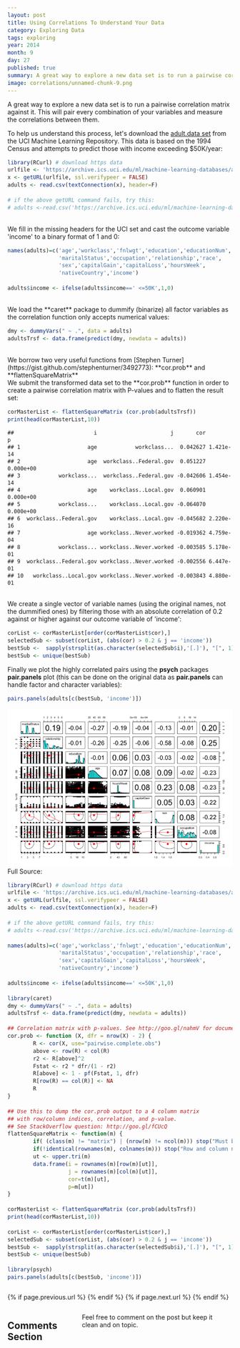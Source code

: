 ```yaml
---
layout: post
title: Using Correlations To Understand Your Data
category: Exploring Data
tags: exploring
year: 2014
month: 9
day: 27
published: true
summary: A great way to explore a new data set is to run a pairwise correlation matrix against it. This will pair every combination of your variables and measure the correlations between them.
image: correlations/unnamed-chunk-9.png
---
```


A great way to explore a new data set is to run a pairwise correlation matrix against it. This will pair every combination of your variables and measure the correlations between them.

To help us understand this process, let's download the [adult.data set](https://archive.ics.uci.edu/ml/datasets/Adult) from the UCI Machine Learning Repository. This data is based on the 1994 Census and attempts to predict those with income exceeding $50K/year:

```r
library(RCurl) # download https data
urlfile <- 'https://archive.ics.uci.edu/ml/machine-learning-databases/adult/adult.data'
x <- getURL(urlfile, ssl.verifypeer = FALSE)
adults <- read.csv(textConnection(x), header=F)

# if the above getURL command fails, try this:
# adults <-read.csv('https://archive.ics.uci.edu/ml/machine-learning-databases/adult/adult.data', header=F)
```
<BR>
We fill in the missing headers for the UCI set and cast the outcome variable 'income' to a binary format of 1 and 0:

```r
names(adults)=c('age','workclass','fnlwgt','education','educationNum',
                'maritalStatus','occupation','relationship','race',
                'sex','capitalGain','capitalLoss','hoursWeek',
                'nativeCountry','income')

adults$income <- ifelse(adults$income==' <=50K',1,0)
```
<BR>
We load the **caret** package to dummify (binarize) all factor variables as the correlation function only accepts numerical values:


```r
dmy <- dummyVars(" ~ .", data = adults)
adultsTrsf <- data.frame(predict(dmy, newdata = adults))
```
<BR>
We borrow two very useful functions from [Stephen Turner](https://gist.github.com/stephenturner/3492773): **cor.prob** and **flattenSquareMatrix**

<BR>
We submit the transformed data set to the **cor.prob** function in order to create a pairwise correlation matrix with P-values and to flatten the result set:

```r
corMasterList <- flattenSquareMatrix (cor.prob(adultsTrsf))
print(head(corMasterList,10))
```

```
##                         i                       j       cor         p
## 1                     age            workclass...  0.042627 1.421e-14
## 2                     age  workclass..Federal.gov  0.051227 0.000e+00
## 3            workclass...  workclass..Federal.gov -0.042606 1.454e-14
## 4                     age    workclass..Local.gov  0.060901 0.000e+00
## 5            workclass...    workclass..Local.gov -0.064070 0.000e+00
## 6  workclass..Federal.gov    workclass..Local.gov -0.045682 2.220e-16
## 7                     age workclass..Never.worked -0.019362 4.759e-04
## 8            workclass... workclass..Never.worked -0.003585 5.178e-01
## 9  workclass..Federal.gov workclass..Never.worked -0.002556 6.447e-01
## 10   workclass..Local.gov workclass..Never.worked -0.003843 4.880e-01
```
<BR>
We create a single vector of variable names (using the original names, not the dummified ones) by filtering those with an absolute correlation of 0.2 against or higher against our outcome variable of 'income':

```r
corList <- corMasterList[order(corMasterList$cor),]
selectedSub <- subset(corList, (abs(cor) > 0.2 & j == 'income'))
bestSub <-  sapply(strsplit(as.character(selectedSub$i),'[.]'), "[", 1)
bestSub <- unique(bestSub)
```
Finally we plot the highly correlated pairs using the **psych** packages **pair.panels** plot (this can be done on the original data as **pair.panels** can handle factor and character variables):
<BR>



```r
pairs.panels(adults[c(bestSub, 'income')])
```

![plot of chunk unnamed-chunk-9](../img/posts/correlations/unnamed-chunk-9.png) 
<BR>
Full Source:

```r
library(RCurl) # download https data
urlfile <- 'https://archive.ics.uci.edu/ml/machine-learning-databases/adult/adult.data'
x <- getURL(urlfile, ssl.verifypeer = FALSE)
adults <- read.csv(textConnection(x), header=F)

# if the above getURL command fails, try this:
# adults <-read.csv('https://archive.ics.uci.edu/ml/machine-learning-databases/adult/adult.data', header=F)

names(adults)=c('age','workclass','fnlwgt','education','educationNum',
                'maritalStatus','occupation','relationship','race',
                'sex','capitalGain','capitalLoss','hoursWeek',
                'nativeCountry','income')

adults$income <- ifelse(adults$income==' <=50K',1,0)

library(caret)
dmy <- dummyVars(" ~ .", data = adults)
adultsTrsf <- data.frame(predict(dmy, newdata = adults))

## Correlation matrix with p-values. See http://goo.gl/nahmV for documentation of this function
cor.prob <- function (X, dfr = nrow(X) - 2) {
        R <- cor(X, use="pairwise.complete.obs")
        above <- row(R) < col(R)
        r2 <- R[above]^2
        Fstat <- r2 * dfr/(1 - r2)
        R[above] <- 1 - pf(Fstat, 1, dfr)
        R[row(R) == col(R)] <- NA
        R
}
 
## Use this to dump the cor.prob output to a 4 column matrix
## with row/column indices, correlation, and p-value.
## See StackOverflow question: http://goo.gl/fCUcQ
flattenSquareMatrix <- function(m) {
        if( (class(m) != "matrix") | (nrow(m) != ncol(m))) stop("Must be a square matrix.")
        if(!identical(rownames(m), colnames(m))) stop("Row and column names must be equal.")
        ut <- upper.tri(m)
        data.frame(i = rownames(m)[row(m)[ut]],
                   j = rownames(m)[col(m)[ut]],
                   cor=t(m)[ut],
                   p=m[ut])
}

corMasterList <- flattenSquareMatrix (cor.prob(adultsTrsf))
print(head(corMasterList,10))

corList <- corMasterList[order(corMasterList$cor),]
selectedSub <- subset(corList, (abs(cor) > 0.2 & j == 'income'))
bestSub <-  sapply(strsplit(as.character(selectedSub$i),'[.]'), "[", 1)
bestSub <- unique(bestSub)

library(psych)
pairs.panels(adults[c(bestSub, 'income')])
```


<div class="row">   
    <div class="span9 column">
            <p class="pull-right">{% if page.previous.url %} <a href="{{page.previous.url}}" title="Previous Post: {{page.previous.title}}"><i class="icon-chevron-left"></i></a>   {% endif %}   {% if page.next.url %}    <a href="{{page.next.url}}" title="Next Post: {{page.next.title}}"><i class="icon-chevron-right"></i></a>   {% endif %} </p>  
    </div>
</div>

<div class="row">   
    <div class="span9 columns">    
        <h2>Comments Section</h2>
        <p>Feel free to comment on the post but keep it clean and on topic.</p> 
        <div id="disqus_thread"></div>
        <script type="text/javascript">
            /* * * CONFIGURATION VARIABLES: EDIT BEFORE PASTING INTO YOUR WEBPAGE * * */
            var disqus_shortname = 'ericjones'; // required: replace example with your forum shortname
            var disqus_identifier = '{{ page.url }}';
            var disqus_url = 'http://erjjones.github.com{{ page.url }}';
            
            /* * * DON'T EDIT BELOW THIS LINE * * */
            (function() {
                var dsq = document.createElement('script'); dsq.type = 'text/javascript'; dsq.async = true;
                dsq.src = 'http://' + disqus_shortname + '.disqus.com/embed.js';
                (document.getElementsByTagName('head')[0] || document.getElementsByTagName('body')[0]).appendChild(dsq);
            })();
        </script>
        <noscript>Please enable JavaScript to view the <a href="http://disqus.com/?ref_noscript">comments powered by Disqus.</a></noscript>
        <a href="http://disqus.com" class="dsq-brlink">blog comments powered by <span class="logo-disqus">Disqus</span></a>
    </div>
</div>

<!-- Twitter -->
<script>!function(d,s,id){var js,fjs=d.getElementsByTagName(s)[0];if(!d.getElementById(id)){js=d.createElement(s);js.id=id;js.src="//platform.twitter.com/widgets.js";fjs.parentNode.insertBefore(js,fjs);}}(document,"script","twitter-wjs");</script>

<!-- Google + -->
<script type="text/javascript">
  (function() {
    var po = document.createElement('script'); po.type = 'text/javascript'; po.async = true;
    po.src = 'https://apis.google.com/js/plusone.js';
    var s = document.getElementsByTagName('script')[0]; s.parentNode.insertBefore(po, s);
  })();
</script>
